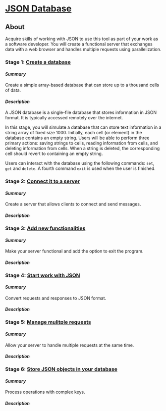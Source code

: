 # [JSON Database](https://hyperskill.org/projects/65)

## About
Acquire skills of working with JSON to use this tool as part of your work as a software developer. You will create a 
functional server that exchanges data with a web browser and handles multiple requests using parallelization.

### Stage 1: [Create a database](https://hyperskill.org/projects/65/stages/348/implement)
#### _Summary_
Create a simple array-based database that can store up to a thousand cells of data.

#### _Description_
A JSON database is a single-file database that stores information in JSON format. It is typically accessed remotely 
over the internet.

In this stage, you will simulate a database that can store text information in a string array of fixed size 1000. 
Initially, each cell (or element) in the database contains an empty string. Users will be able to perform three 
primary actions: saving strings to cells, reading information from cells, and deleting information from cells. When 
a string is deleted, the corresponding cell should revert to containing an empty string.

Users can interact with the database using the following commands: `set`, `get` and `delete`. A fourth command 
`exit` is used when the user is finished.

### Stage 2: [Connect it to a server](https://hyperskill.org/projects/65/stages/349/implement)
#### _Summary_
Create a server that allows clients to connect and send messages.

#### _Description_


### Stage 3: [Add new functionalities](https://hyperskill.org/projects/65/stages/350/implement)
#### _Summary_
Make your server functional and add the option to exit the program.

#### _Description_


### Stage 4: [Start work with JSON](https://hyperskill.org/projects/65/stages/351/implement)
#### _Summary_
Convert requests and responses to JSON format.

#### _Description_


### Stage 5: [Manage mulitple requests](https://hyperskill.org/projects/65/stages/352/implement)
#### _Summary_
Allow your server to handle multiple requests at the same time.

#### _Description_


### Stage 6: [Store JSON objects in your database](https://hyperskill.org/projects/65/stages/353/implement)
#### _Summary_
Process operations with complex keys.

#### _Description_
